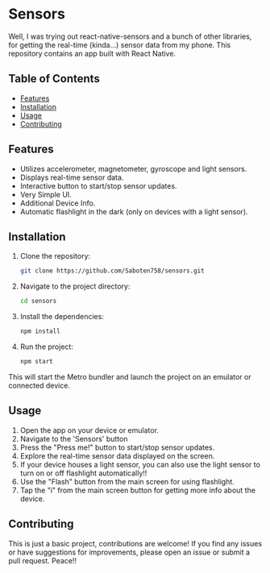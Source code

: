 # Sensors

Well, I was trying out react-native-sensors and a bunch of other libraries, for getting the real-time (kinda...) sensor data from my phone. This repository contains an app built with React Native.

## Table of Contents

- [Features](#features)
- [Installation](#installation)
- [Usage](#usage)
- [Contributing](#contributing)

## Features

- Utilizes accelerometer, magnetometer, gyroscope and light sensors.
- Displays real-time sensor data.
- Interactive button to start/stop sensor updates.
- Very Simple UI.
- Additional Device Info.
- Automatic flashlight in the dark (only on devices with a light sensor).

## Installation

1. Clone the repository:
   ```bash
   git clone https://github.com/Saboten758/sensors.git
2. Navigate to the project directory:
    ```bash
    cd sensors
3. Install the dependencies:
    ```bash
    npm install
4. Run the project:
    ```bash
    npm start
This will start the Metro bundler and launch the project on an emulator or connected device.
## Usage
1. Open the app on your device or emulator.
2. Navigate to the 'Sensors' button
3. Press the "Press me!" button to start/stop sensor updates.
4. Explore the real-time sensor data displayed on the screen.
5. If your device houses a light sensor, you can also use the light sensor to turn on or off flashlight automatically!!
6. Use the "Flash" button from the main screen for using flashlight.
7. Tap the "i" from the main screen button for getting more info about the device.


## Contributing
This is just a basic project, contributions are welcome! If you find any issues or have suggestions for improvements, please open an issue or submit a pull request. Peace!!